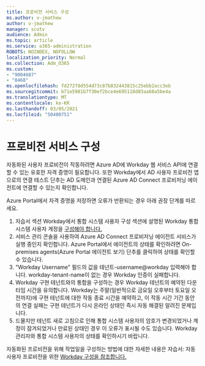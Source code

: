 ```yaml
---
title: 프로비전 서비스 구성
ms.author: v-jmathew
author: v-jmathew
manager: scotv
audience: Admin
ms.topic: article
ms.service: o365-administration
ROBOTS: NOINDEX, NOFOLLOW
localization_priority: Normal
ms.collection: Adm_O365
ms.custom:
- "9004687"
- "8468"
ms.openlocfilehash: fd272f8d554d73c87b832443815c25ebb2acc3eb
ms.sourcegitcommit: b71e5981b7f30ef2bce4e695118d03aa68a5be4a
ms.translationtype: MT
ms.contentlocale: ko-KR
ms.lasthandoff: 03/05/2021
ms.locfileid: "50480751"
---
```

# <a name="configuring-the-provision-service"></a>프로비전 서비스 구성

자동화된 사용자 프로비전이 작동하려면 Azure AD에 Workday 웹 서비스 API에 연결할 수 있는 유효한 자격 증명이 필요합니다. 또한 Workday에서 AD 사용자 프로비전 앱으로의 연결 테스트 단추는 AD 도메인과 연결된 Azure AD Connect 프로비저닝 에이전트에 연결할 수 있는지 확인합니다.

Azure Portal에서 자격 증명을 저장하면 오류가 반환되는 경우 아래 권장 단계를 따르세요.

1. 자습서 섹션 Workday에서 통합 시스템 사용자 구성 섹션에 설명된 Workday 통합 시스템 사용자 계정을 [구성해야 합니다.](https://docs.microsoft.com/azure/active-directory/saas-apps/workday-inbound-tutorial)
2. 서비스 관리 콘솔을 사용하여 Azure AD Connect 프로비저닝 에이전트 서비스가 실행 중인지 확인합니다. Azure Portal에서 에이전트의 상태를 확인하려면 On-premises agents(Azure Portal 에이전트 보기) 단추를 클릭하여 상태를 확인할 수 있습니다.
3. "Workday Username" 필드의 값을 테넌트-username@workday 입력해야 합니다. workday-tenant-name이 없는 경우 Workday 인증이 실패합니다.
4. Workday 구현 테넌트와의 통합을 구성하는 경우 Workday 테넌트의 예약된 다운타임 시간을 유의합니다. Workday는 주말(일반적으로 금요일 오후부터 토요일 오전까지)에 구현 테넌트에 대한 작동 종료 시간을 예약하고, 이 작동 시간 기간 동안의 연결 실패는 구현 테넌트가 다시 온라인 상태인 즉시 자동 해결된 알려진 문제입니다.
5. 드물지만 테넌트 새로 고침으로 인해 통합 시스템 사용자의 암호가 변경되었거나 계정이 잠겨되었거나 만료된 상태인 경우 이 오류가 표시될 수도 있습니다. Workday 관리자와 통합 시스템 사용자의 상태를 확인하시기 바랍니다.

자동화된 프로비전을 위해 작업일을 구성하는 방법에 대한 자세한 내용은 자습서: 자동 사용자 프로비전을 위한 [Workday 구성을 참조합니다.](https://docs.microsoft.com/azure/active-directory/saas-apps/workday-inbound-tutorial)
